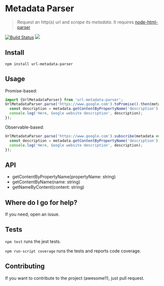 # Metadata Parser

> Request an http(s) url and *scrape its metadata*. It requires [node-html-parser](https://github.com/taoqf/node-html-parser)

<p align="left">
<a href="https://travis-ci.org/webhacking/url-metadata-parser"><img src="https://travis-ci.org/webhacking/url-metadata-parser.svg?branch=master" alt="Build Status"></a>
<a href="https://codecov.io/gh/webhacking/url-metadata-parser"><img src="https://codecov.io/gh/webhacking/url-metadata-parser/branch/master/graph/badge.svg" /></a>
</p>


## Install

```
npm install url-metadata-parser
```

## Usage

Promise-based:
```javascript
import {UrlMetadataParser} from 'url-metadata-parser';
UrlMetadataParser.parse('https://www.google.com').toPromise().then(metadata => {
  const description = metadata.getContentByPropertyName('description');
  console.log('Here, Google website description', description);
});
```

Observable-based:
```javascript
UrlMetadataParser.parse('https://www.google.com').subscribe(metadata => {
  const description = metadata.getContentByPropertyName('description');
  console.log('Here, Google website description', description);
});
```

## API

- getContentByPropertyName(propertyName: string)
- getContentByName(name: string)
- getNameByContent(content: string)
  
## Where do I go for help?
 
If you need, open an issue.

## Tests

```npm test``` runs the jest tests.

```npm run-script coverage``` runs the tests and reports code coverage.

## Contributing

If you want to contribute to the project (awesome!!), just pull request.





